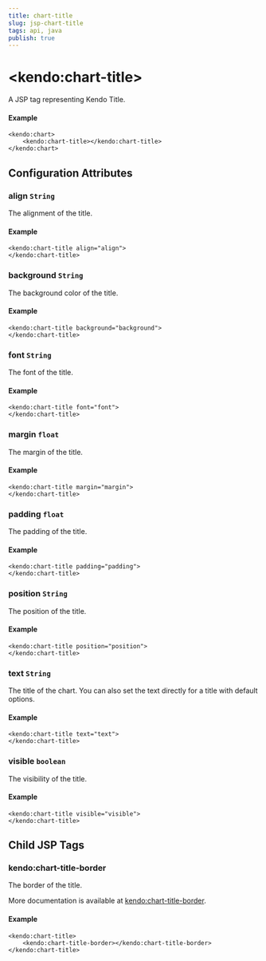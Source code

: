 ```yaml
---
title: chart-title
slug: jsp-chart-title
tags: api, java
publish: true
---
```


# \<kendo:chart-title\>
A JSP tag representing Kendo Title.

#### Example
    <kendo:chart>
        <kendo:chart-title></kendo:chart-title>
    </kendo:chart>


## Configuration Attributes


### align `String`

The alignment of the title.

#### Example
    <kendo:chart-title align="align">
    </kendo:chart-title>



### background `String`

The background color of the title.

#### Example
    <kendo:chart-title background="background">
    </kendo:chart-title>



### font `String`

The font of the title.

#### Example
    <kendo:chart-title font="font">
    </kendo:chart-title>



### margin `float`

The margin of the title.

#### Example
    <kendo:chart-title margin="margin">
    </kendo:chart-title>



### padding `float`

The padding of the title.

#### Example
    <kendo:chart-title padding="padding">
    </kendo:chart-title>



### position `String`

The position of the title.

#### Example
    <kendo:chart-title position="position">
    </kendo:chart-title>



### text `String`

The title of the chart. You can also set the text directly for a title with default options.

#### Example
    <kendo:chart-title text="text">
    </kendo:chart-title>



### visible `boolean`

The visibility of the title.

#### Example
    <kendo:chart-title visible="visible">
    </kendo:chart-title>



## Child JSP Tags

### kendo:chart-title-border

The border of the title.

More documentation is available at [kendo:chart-title-border](/api/wrappers/jsp/chart/title-border).

#### Example

    <kendo:chart-title>
        <kendo:chart-title-border></kendo:chart-title-border>
    </kendo:chart-title>
 
